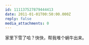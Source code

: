 ```yaml
---
id: 111137527879444413
date: 2011-01-01T00:50:00.000Z
reply: false
media_attachments: 0
---
```


家里下雪了哈？快快，帮我堆个蜗牛出来。 ​​​​

